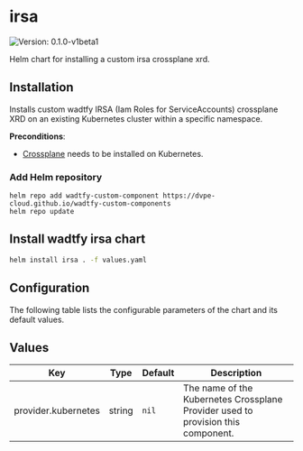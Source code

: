 # irsa

![Version: 0.1.0-v1beta1](https://img.shields.io/badge/Version-0.1.0--v1beta1-informational?style=flat-square)

Helm chart for installing a custom irsa crossplane xrd.

## Installation
Installs custom wadtfy IRSA (Iam Roles for ServiceAccounts) crossplane XRD on an existing Kubernetes cluster within a specific namespace.

**Preconditions**:
* [Crossplane](https://crossplane.io) needs to be installed on Kubernetes.

### Add Helm repository

```shell
helm repo add wadtfy-custom-component https://dvpe-cloud.github.io/wadtfy-custom-components
helm repo update
```

## Install wadtfy irsa chart

```sh
helm install irsa . -f values.yaml
```

## Configuration

The following table lists the configurable parameters of the chart and its default values.

## Values

| Key | Type | Default | Description |
|-----|------|---------|-------------|
| provider.kubernetes | string | `nil` | The name of the Kubernetes Crossplane Provider used to provision this component. |
